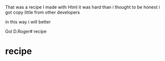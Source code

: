That was a recipe I  made with Html it was hard than i thought to be honest i got copy little from other developers 


in this way i will better   

Gol D.Roger# recipe
# recipe
